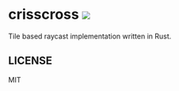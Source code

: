 # crisscross [![](https://github.com/thlorenz/crisscross/workflows/Rust/badge.svg?branch=master)](https://github.com/thlorenz/crisscross/actions)

Tile based raycast implementation written in Rust.

## LICENSE

MIT
